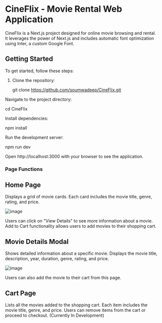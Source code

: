 # CineFlix - Movie Rental Web Application

CineFlix is a Next.js project designed for online movie browsing and rental. It leverages the power of Next.js and includes automatic font optimization using Inter, a custom Google Font.

## Getting Started

To get started, follow these steps:

1. Clone the repository:

   git clone https://github.com/soumwadeep/CineFlix.git

Navigate to the project directory:

cd CineFlix

Install dependencies:

npm install

Run the development server:

npm run dev

Open http://localhost:3000 with your browser to see the application.

### Page Functions

## Home Page

Displays a grid of movie cards.
Each card includes the movie title, genre, rating, and price.

![image](https://github.com/soumwadeep/CineFlix/assets/69720515/f355d546-4f99-4363-baa9-7665cd2ab765)

Users can click on "View Details" to see more information about a movie.
Add to Cart functionality allows users to add movies to their shopping cart.

## Movie Details Modal

Shows detailed information about a specific movie.
Displays the movie title, description, year, duration, genre, rating, and price.

![image](https://github.com/soumwadeep/CineFlix/assets/69720515/d1090c76-0c15-405e-87c2-e53e0cd01acc)

Users can also add the movie to their cart from this page.

## Cart Page

Lists all the movies added to the shopping cart.
Each item includes the movie title, genre, and price.
Users can remove items from the cart or proceed to checkout.
(Currently In Development)
